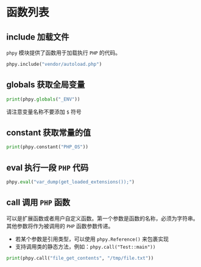 # 函数列表


## include 加载文件
`phpy` 模块提供了函数用于加载执行 `PHP` 的代码。
```python
phpy.include("vendor/autoload.php")
```

## globals 获取全局变量
```python
print(phpy.globals("_ENV"))
```
请注意变量名称不要添加 `$` 符号

## constant 获取常量的值
```python
print(phpy.constant("PHP_OS"))
```

## eval 执行一段 `PHP` 代码

```python
phpy.eval("var_dump(get_loaded_extensions());")
```

## call 调用 `PHP` 函数

可以是扩展函数或者用户自定义函数。第一个参数是函数的名称，必须为字符串。其他参数将作为被调用的 `PHP` 函数参数传递。

- 若某个参数是引用类型，可以使用 `phpy.Reference()` 来包裹实现
- 支持调用类的静态方法，例如：`phpy.call("Test::main"))`

```python
print(phpy.call("file_get_contents", "/tmp/file.txt"))
```
